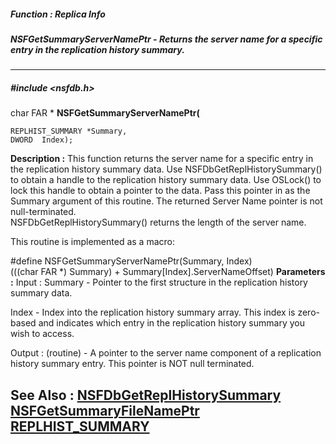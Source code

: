 ##### Function : Replica Info
##### NSFGetSummaryServerNamePtr - Returns the server name for a specific entry in the replication history summary.
---
##### #include <nsfdb.h>
char FAR * **NSFGetSummaryServerNamePtr(**

	REPLHIST_SUMMARY *Summary,
	DWORD  Index);
**Description :**
This function returns the server name for a specific entry in the replication 
history summary data.  Use NSFDbGetReplHistorySummary() to obtain a handle to 
the replication history summary data.  Use OSLock() to lock this handle to 
obtain a pointer to the data.  Pass this pointer in as the Summary argument of 
this routine.  The returned Server Name pointer is not null-terminated.  
NSFDbGetReplHistorySummary()  returns the length of the server name.


This routine is implemented as a macro:

#define NSFGetSummaryServerNamePtr(Summary, Index) \
   (((char FAR *) Summary) + Summary[Index].ServerNameOffset)
**Parameters :**
Input :
Summary  -  Pointer to the first structure in the replication history summary data.

Index  -  Index into the replication history summary array.  This index is zero-based and indicates which entry in the replication history summary you wish to access.

Output :
(routine)  -  A pointer to the server name component of a replication history summary entry.  This pointer is NOT null terminated.


**See Also :**
[NSFDbGetReplHistorySummary](D:/md_files/NSFDbGetReplHistorySummary.md)
[NSFGetSummaryFileNamePtr](D:/md_files/NSFGetSummaryFileNamePtr.md)
[REPLHIST_SUMMARY](D:/md_files/REPLHIST_SUMMARY.md)
---
